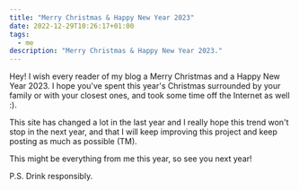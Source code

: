 ```yaml
---
title: "Merry Christmas & Happy New Year 2023"
date: 2022-12-29T10:26:17+01:00
tags:
  - me
description: "Merry Christmas & Happy New Year 2023."
---
```


Hey! I wish every reader of my blog a Merry Christmas and a Happy New Year 2023. I hope you've spent this year's Christmas surrounded by your family or with your closest ones, and took some time off the Internet as well :).

This site has changed a lot in the last year and I really hope this trend won't stop in the next year, and that I will keep improving this project and keep posting as much as possible (TM).

This might be everything from me this year, so see you next year!

P.S. Drink responsibly.